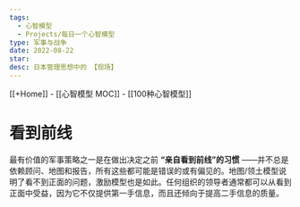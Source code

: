 ```yaml
---
tags:
  - 心智模型
  - Projects/每日一个心智模型
type: 军事与战争
date: 2022-08-22
star: 
desc: 日本管理思想中的 【现场】
---
```

[[+Home]] - [[心智模型 MOC]] - [[100种心智模型]]


# 看到前线

最有价值的军事策略之一是在做出决定之前 **“亲自看到前线”的习惯** ——并不总是依赖顾问、地图和报告，所有这些都可能是错误的或有偏见的。地图/领土模型说明了看不到正面的问题，激励模型也是如此。任何组织的领导者通常都可以从看到正面中受益，因为它不仅提供第一手信息，而且还倾向于提高二手信息的质量。

